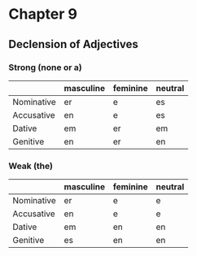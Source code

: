 # Chapter 9

## **Declension of Adjectives**

### Strong (none or a)

|           | masculine | feminine| neutral|
|-----------|-----------|---------|--------|
| Nominative| er        | e       | es     |
| Accusative| en        | e       | es     |
| Dative    | em        | er      | em     |
| Genitive  | en        | er      | en     |


### Weak (the)

|           | masculine| feminine| neutral|
|-----------|----------|---------|--------|
| Nominative| er       | e       | e      |
| Accusative| en       | e       | e      |
| Dative    | em       | en      | en     |
| Genitive  | es       | en      | en     |
